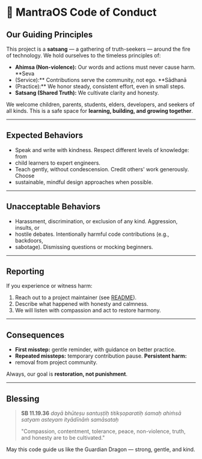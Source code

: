 # 🌸 MantraOS Code of Conduct

## Our Guiding Principles

This project is a **satsang** — a gathering of truth-seekers — around the fire
of technology. We hold ourselves to the timeless principles of:

- **Ahimsa (Non-violence):** Our words and actions must never cause harm. **Seva
- (Service):** Contributions serve the community, not ego. **Sādhanā
- (Practice):** We honor steady, consistent effort, even in small
steps.
- **Satsang (Shared Truth):** We cultivate clarity and honesty.

We welcome children, parents, students, elders, developers, and seekers of all
kinds. This is a safe space for **learning, building, and growing together**.

---

## Expected Behaviors

- Speak and write with kindness. Respect different levels of knowledge: from
- child learners to expert
engineers.
- Teach gently, without condescension. Credit others' work generously. Choose
- sustainable, mindful design approaches when possible.

---

## Unacceptable Behaviors

- Harassment, discrimination, or exclusion of any kind. Aggression, insults, or
- hostile debates. Intentionally harmful code contributions (e.g., backdoors,
- sabotage). Dismissing questions or mocking beginners.

---

## Reporting

If you experience or witness harm:

1. Reach out to a project maintainer (see [README](README.md)).
2. Describe what happened with honesty and calmness.
3. We will listen with compassion and act to restore harmony.

---

## Consequences

- **First misstep:** gentle reminder, with guidance on better practice.
- **Repeated missteps:** temporary contribution pause. **Persistent harm:**
- removal from project community.

Always, our goal is **restoration, not punishment**.

---

## Blessing

> **SB 11.19.36** *dayā bhūteṣu santuṣṭiḥ titikṣoparatiḥ śamaḥ ahiṁsā satyam
> asteyam ityādīnāṁ samāsataḥ*
>
> "Compassion, contentment, tolerance, peace, non-violence, truth, and honesty
are to be cultivated."

May this code guide us like the Guardian Dragon — strong, gentle, and kind.
